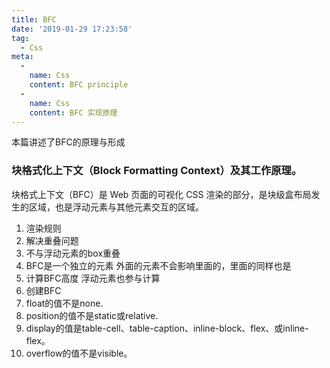 ```yaml
---
title: BFC
date: '2019-01-29 17:23:58'
tag: 
  - Css
meta:
  -
    name: Css
    content: BFC principle
  -
    name: Css
    content: BFC 实现原理
---
```

本篇讲述了BFC的原理与形成
<!-- more -->

### 块格式化上下文（Block Formatting Context）及其工作原理。
块格式上下文（BFC）是 Web 页面的可视化 CSS 渲染的部分，是块级盒布局发生的区域，也是浮动元素与其他元素交互的区域。
1. 渲染规则
  1. 解决重叠问题
  2. 不与浮动元素的box重叠
  3. BFC是一个独立的元素 外面的元素不会影响里面的，里面的同样也是
  4. 计算BFC高度 浮动元素也参与计算
2. 创建BFC
  1. float的值不是none.
  2. position的值不是static或relative.
  3. display的值是table-cell、table-caption、inline-block、flex、或inline-flex。
  4. overflow的值不是visible。



